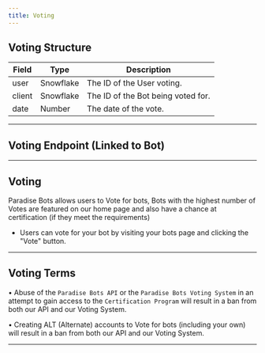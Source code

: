 ```yaml
---
title: Voting
---
```


## Voting Structure
| Field	| Type | Description
|--------------|----------|--------------|
user | Snowflake |	The ID of the User voting.
client | Snowflake	| The ID of the Bot being voted for.
date | Number | The date of the vote. 

---

## Voting Endpoint (Linked to Bot)

<Route method="GET" path="/bots/{botid}" />

---

## Voting
Paradise Bots allows users to Vote for bots, Bots with the highest number of Votes are featured on our home page and also have a chance at certification (if they meet the requirements)

* Users can vote for your bot by visiting your bots page and clicking the "Vote" button.
---

## Voting Terms
• Abuse of the `Paradise Bots API` or the `Paradise Bots Voting System` in an attempt to gain access to the `Certification Program` will result in a ban from both our API and our Voting System.

• Creating ALT (Alternate) accounts to Vote for bots (including your own) will result in a ban from both our API and our Voting System.

---

